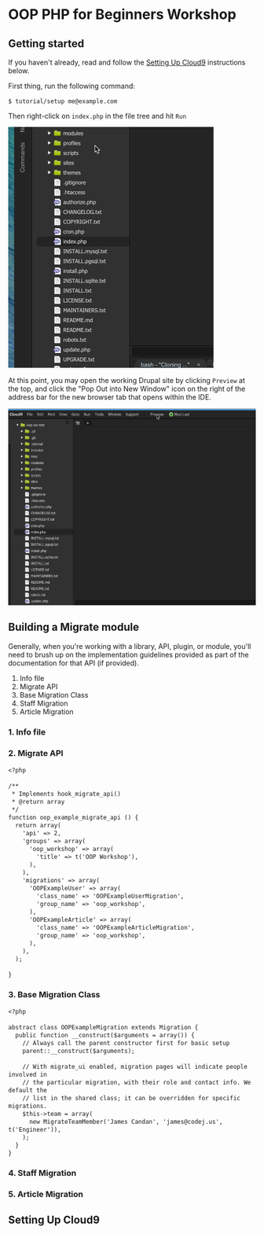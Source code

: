 # OOP PHP for Beginners Workshop

## Getting started

If you haven't already, read and follow the [Setting Up Cloud9](#setting-up-cloud9) instructions below.

First thing, run the following command:
```
$ tutorial/setup me@example.com
```

Then right-click on `index.php` in the file tree and hit `Run`

![](https://github.com/jcandan/oop-php-d7-workshop/raw/master/tutorial/img/run-index.gif)

At this point, you may open the working Drupal site by clicking `Preview` at the top, and click the "Pop Out into 
New Window" icon on the right of the address bar for the new browser tab that opens within the IDE.

![](https://github.com/jcandan/oop-php-d7-workshop/raw/master/tutorial/img/preview.gif)


## Building a Migrate module

Generally, when you're working with a library, API, plugin, or module, you'll need to brush up on the implementation 
guidelines provided as part of the documentation for that API (if provided).

1. Info file
2. Migrate API
3. Base Migration Class
4. Staff Migration
5. Article Migration

### 1. Info file
### 2. Migrate API

```
<?php

/**
 * Implements hook_migrate_api()
 * @return array
 */
function oop_example_migrate_api () {
  return array(
    'api' => 2,
    'groups' => array(
      'oop_workshop' => array(
        'title' => t('OOP Workshop'),
      ),
    ),
    'migrations' => array(
      'OOPExampleUser' => array(
        'class_name' => 'OOPExampleUserMigration',
        'group_name' => 'oop_workshop',
      ),
      'OOPExampleArticle' => array(
        'class_name' => 'OOPExampleArticleMigration',
        'group_name' => 'oop_workshop',
      ),
    ),
  );

}
```

### 3. Base Migration Class

```
<?php

abstract class OOPExampleMigration extends Migration {
  public function __construct($arguments = array()) {
    // Always call the parent constructor first for basic setup
    parent::__construct($arguments);

    // With migrate_ui enabled, migration pages will indicate people involved in
    // the particular migration, with their role and contact info. We default the
    // list in the shared class; it can be overridden for specific migrations.
    $this->team = array(
      new MigrateTeamMember('James Candan', 'james@codej.us', t('Engineer')),
    );
  }
}
```

### 4. Staff Migration
### 5. Article Migration

## <a name="#setting-up-cloud9"></a>Setting Up Cloud9
